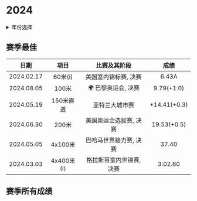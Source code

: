 # 2024

<details>
<summary>年份选择</summary>

- [2024](./2024.md)

- [2023](./2023.md)

- [2022](/2022.md)

- [2021](./2021.md)

- [2020](2020.md)

- [2019](./2019.md)

- [2018](./2018.md)

- [2017](./2017.md)

- [2016](./2016.md)

- [2015](./2015.md)

- [2014](./2014.md)

- [2013](./2013.md)

- [2012](./2012.md)

</details>

## 赛季最佳

|    日期    |    项目    |          比赛及其阶段           |     成绩     |
| :--------: | :--------: | :-----------------------------: | :----------: |
| 2024.02.17 |  60米(i)   |      美国室内锦标赛, 决赛       |    6.43A     |
| 2024.08.05 |   100米    | :earth_africa: 巴黎奥运会, 决赛 |  9.79(+1.0)  |
| 2024.05.19 | 150米直道  |         亚特兰大城市赛          | *14.41(+0.3) |
| 2024.06.30 |   200米    |     美国奥运会选拔赛, 决赛      | 19.53(+0.5)  |
| 2024.05.05 |  4x100米   |     巴哈马世界接力赛, 决赛      |    37.40     |
| 2024.03.03 | 4x400米(i) |    格拉斯哥室内世锦赛, 决赛     |   3:02.60    |

## 赛季所有成绩